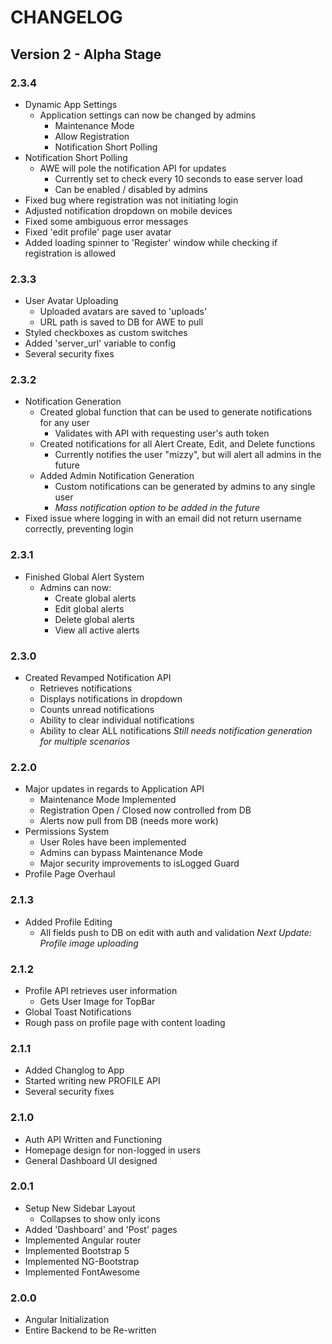 # CHANGELOG

## Version 2 - Alpha Stage

### 2.3.4
- Dynamic App Settings
  - Application settings can now be changed by admins
    - Maintenance Mode
    - Allow Registration
    - Notification Short Polling
- Notification Short Polling
  - AWE will pole the notification API for updates
    - Currently set to check every 10 seconds to ease server load
    - Can be enabled / disabled by admins
- Fixed bug where registration was not initiating login
- Adjusted notification dropdown on mobile devices
- Fixed some ambiguous error messages
- Fixed 'edit profile' page user avatar
- Added loading spinner to 'Register' window while checking if registration is allowed

### 2.3.3
- User Avatar Uploading
  - Uploaded avatars are saved to 'uploads'
  - URL path is saved to DB for AWE to pull
- Styled checkboxes as custom switches
- Added 'server_url' variable to config
- Several security fixes

### 2.3.2
- Notification Generation
  - Created global function that can be used to generate notifications for any user
    - Validates with API with requesting user's auth token
  - Created notifications for all Alert Create, Edit, and Delete functions
    - Currently notifies the user "mizzy", but will alert all admins in the future
  - Added Admin Notification Generation
    - Custom notifications can be generated by admins to any single user
    - *Mass notification option to be added in the future*
- Fixed issue where logging in with an email did not return username correctly, preventing login

### 2.3.1
- Finished Global Alert System
  - Admins can now:
    - Create global alerts
    - Edit global alerts
    - Delete global alerts
    - View all active alerts

### 2.3.0
- Created Revamped Notification API
  - Retrieves notifications
  - Displays notifications in dropdown
  - Counts unread notifications
  - Ability to clear individual notifications
  - Ability to clear ALL notifications
*Still needs notification generation for multiple scenarios*

### 2.2.0
- Major updates in regards to Application API
  - Maintenance Mode Implemented
  - Registration Open / Closed now controlled from DB
  - Alerts now pull from DB (needs more work)
- Permissions System
  - User Roles have been implemented
  - Admins can bypass Maintenance Mode
  - Major security improvements to isLogged Guard
- Profile Page Overhaul

### 2.1.3
- Added Profile Editing
  - All fields push to DB on edit with auth and validation
*Next Update: Profile image uploading*

### 2.1.2
- Profile API retrieves user information
  - Gets User Image for TopBar
- Global Toast Notifications
- Rough pass on profile page with content loading

### 2.1.1
- Added Changlog to App
- Started writing new PROFILE API
- Several security fixes

### 2.1.0
- Auth API Written and Functioning
- Homepage design for non-logged in users
- General Dashboard UI designed

### 2.0.1
- Setup New Sidebar Layout
    - Collapses to show only icons
- Added 'Dashboard' and 'Post' pages
- Implemented Angular router
- Implemented Bootstrap 5
- Implemented NG-Bootstrap
- Implemented FontAwesome

### 2.0.0
- Angular Initialization
- Entire Backend to be Re-written
